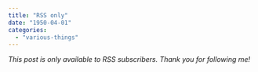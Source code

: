 ```yaml
---
title: "RSS only"
date: "1950-04-01"
categories: 
  - "various-things"
---
```


_This post is only available to RSS subscribers. Thank you for following me!_
